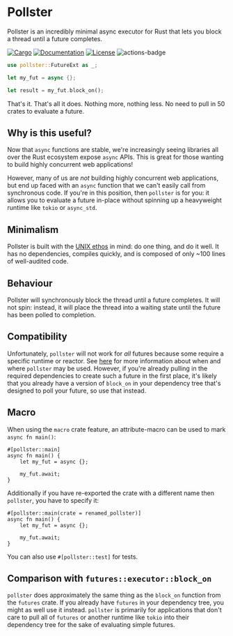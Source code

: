 # Pollster

Pollster is an incredibly minimal async executor for Rust that lets you block a thread until a future completes.

[![Cargo](https://img.shields.io/crates/v/pollster.svg)](
https://crates.io/crates/pollster)
[![Documentation](https://docs.rs/pollster/badge.svg)](
https://docs.rs/pollster)
[![License](https://img.shields.io/badge/license-MIT%2FApache--2.0-blue.svg)](
https://github.com/zesterer/pollster)
![actions-badge](https://github.com/zesterer/pollster/workflows/Rust/badge.svg?branch=master)

```rust
use pollster::FutureExt as _;

let my_fut = async {};

let result = my_fut.block_on();
```

That's it. That's all it does. Nothing more, nothing less. No need to pull in 50 crates to evaluate a future.

## Why is this useful?

Now that `async` functions are stable, we're increasingly seeing libraries all over the Rust ecosystem expose `async`
APIs. This is great for those wanting to build highly concurrent web applications!

However, many of us are *not* building highly concurrent web applications, but end up faced with an `async` function
that we can't easily call from synchronous code. If you're in this position, then `pollster` is for you: it allows you
to evaluate a future in-place without spinning up a heavyweight runtime like `tokio` or `async_std`.

## Minimalism

Pollster is built with the [UNIX ethos](https://en.wikipedia.org/wiki/Unix_philosophy#Do_One_Thing_and_Do_It_Well) in
mind: do one thing, and do it well. It has no dependencies, compiles quickly, and is composed of only ~100 lines of
well-audited code.

## Behaviour

Pollster will synchronously block the thread until a future completes. It will not spin: instead, it will place the
thread into a waiting state until the future has been polled to completion.

## Compatibility

Unfortunately, `pollster` will not work for *all* futures because some require a specific runtime or reactor. See
[here](https://rust-lang.github.io/async-book/08_ecosystem/00_chapter.html#determining-ecosystem-compatibility) for more
information about when and where `pollster` may be used. However, if you're already pulling in the required dependencies
to create such a future in the first place, it's likely that you already have a version of `block_on` in your dependency
tree that's designed to poll your future, so use that instead.

## Macro

When using the `macro` crate feature, an attribute-macro can be used to mark `async fn main()`:
```rust,ignore
#[pollster::main]
async fn main() {
    let my_fut = async {};

    my_fut.await;
}
```

Additionally if you have re-exported the crate with a different name then `pollster`, you have to specify it:
```rust,ignore
#[pollster::main(crate = renamed_pollster)]
async fn main() {
    let my_fut = async {};

    my_fut.await;
}
```

You can also use `#[pollster::test]` for tests.

## Comparison with `futures::executor::block_on`

`pollster` does approximately the same thing as the `block_on` function from the `futures` crate. If you already have `futures` in your dependency tree, you might as well use it instead. `pollster` is primarily for applications that don't care to pull all of `futures` or another runtime like `tokio` into their dependency tree for the sake of evaluating simple futures.
